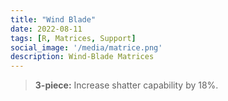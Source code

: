 ```yaml
---
title: "Wind Blade"
date: 2022-08-11
tags: [R, Matrices, Support]
social_image: '/media/matrice.png'
description: Wind-Blade Matrices
---
```


> **3-piece:** Increase shatter capability by 18%.

